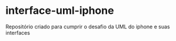 # interface-uml-iphone
Repositório criado para cumprir o desafio da UML do iphone e suas interfaces
